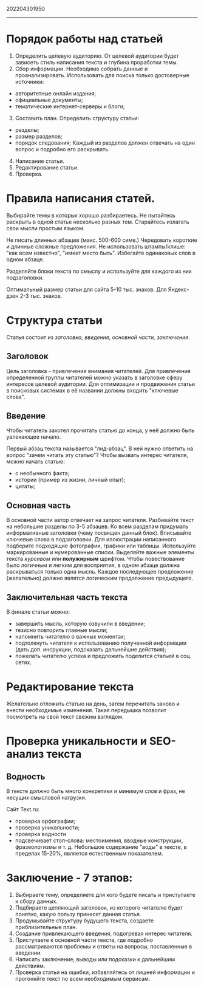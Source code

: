 202204301950
***
# Порядок работы над статьей
1. Определить целевую аудиторию.
От целевой аудитории будет зависеть стиль написания текста и глубина проработки темы.
2. Сбор информации.
Необходимо собрать данные и проанализировать.
Использовать для поиска только достоверные источники:
- авторитетные онлайн издания;
- официальные документы;
- тематические интернет-серверы и блоги;
3. Составить план.
Определить структуру статьи:
- разделы;
- размер разделов;
- порядок следования;
Каждый из разделов должен отвечать на один вопрос и подробно его раскрывать.
4. Написание статьи.
5. Редактирование статьи.
6. Проверка.

# Правила написания статей.
Выбирайте темы в которых хорошо разбираетесь.
Не пытайтесь раскрыть в одной статье несколько разных тем.
Старайтесь излагать свои мысли простым языком.

Не писать длинных абзацев (макс. 500-600 симв.)
Чередовать короткие и длинные сложные предложения.
Не использовать штампы/клише: "как всем известно", "имеет место быть".
Избегайте одинаковых слов в одном абзаце.

Разделяйте блоки текста по смыслу и используйте для каждого из них подзаголовки.

Оптимальный размер статьи для сайта 5-10 тыс. знаков.
Для Яндекс-дзен 2-3 тыс. знаков.

# Структура статьи
Статья состоит из *заголовка, введения, основной части, заключения*.

## Заголовок
Цель заголовка - привлечение внимания читателей.
Для привлечения определенной группы читателей можно указать в заголовке сферу интересов целевой аудитории.
Для оптимизации и продвижения статьи в поисковых системах в её названии должны входить "ключевые слова".

## Введение
Чтобы читатель захотел прочитать статью до конца, у неё должно быть увлекающее начало.

Первый абзац текста называется "лид-абзац".
В ней нужно ответить на вопрос "зачем читать эту статью"?
Чтобы вызвать интерес читателя, можно начать статью: 
- с необычного факта; 
- истории (пример из жизни, личный опыт);
- цитаты;

## Основная часть
В основной части автор отвечает на запрос читателя.
Разбивайте текст на небольшие разделы по 3-5 абзацев.
Ко всем разделам придумать информативные заголовки 
(чему посвящен данный блок).
Вписывайте ключевые слова в подзаголовки.
Для иллюстрации написанного подберите подходящие фотографии, графики или таблицы.
Используйте маркированные и нумерованные списки.
Выделяйте важные элементы текста *курсивом* или **полужирным** шрифтом.
Чтобы повествование было логичным и легким для восприятия, в одном абзаце должна раскрываться только одна мысль.
Каждое последующее предложение (желательно) должно являтся логическим продолжение предыдущего.

## Заключительная часть текста
В финале статьи можно: 
- завершить мысль, которую озвучили в введении;
- тезисно повторить главные мысли;
- напомнить читателю о важных моментах;
- подтолкнуть читателя к использованию полученной информации 
(дать доп. инсрукции, подсказать дальнейшие действия);
- пожелать читателю успеха и предложить поделится статьей в соц. сетях.

# Редактирование текста
Желательно отложить статью на день, затем перечитать заново и внести необходимые изменения.
Такая передышка позволит посмотреть на свой текст свежим взглядом.

# Проверка уникальности и SEO-анализ текста
## Водность
В тексте должно быть много конкретики и минимум слов и фраз, не несущих смысловой нагрузки.

Сайт Text.ru:
- проверка орфографии;
- проверка уникальности;
- проверка водности
- подсвечивает стоп-слова: местоимения, вводные конструкции, фразеологизмы и т. д.
Небольшое содержание "воды" в тексте, в пределах 15-20%, является естественным показателем.

# Заключение - 7 этапов:
1. Выбираете тему, определяете для кого будете писать и приступаете к сбору данных.
2. Подбираете цепляющий заголовок, из которого читателю будет понятно, какую пользу принесет данная статья.
3. Продумывайте структуру будущего текста, создаете приблизительные план.
4. Создание привлекающего введения, подогревая интерес читателя.
5. Приступаете к основной части текста, где подробно рассматриваются проблемы и ответы на вопросы, поставленные в введении.
6. Написать заключение, выводы или подсказки к дальнейшим действиям.
7. Проверка статьи на ошибки, избавляйтесь от лишней информации и прогоняйте текст по всем необходимым сервисам.